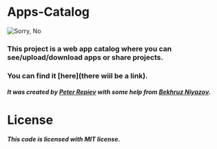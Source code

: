 # Apps-Catalog
![Sorry, No](https://i.imgur.com/Agy35mN.png)
### This project is a web app catalog where you can see/upload/download apps or share projects.
### You can find it [here](there wiil be a link).

##### It was created by [Peter Repiev](https://github.com/Potriashka) with some help from [Bekhruz Niyazov](https://github.com/BekhruzSNiyazov).
# License
##### This code is licensed with MIT license.
